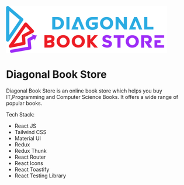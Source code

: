 <img src="./src/images/logo.png" height="128">

# Diagonal Book Store

Diagonal Book Store is an online book store which helps you buy IT,Programming and Computer Science Books. It offers a wide range of popular books.

Tech Stack:

- React JS
- Tailwind CSS
- Material UI
- Redux
- Redux Thunk
- React Router
- React Icons
- React Toastify
- React Testing Library
